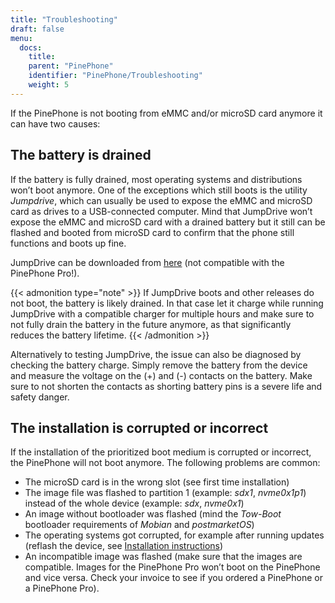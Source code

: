 ```yaml
---
title: "Troubleshooting"
draft: false
menu:
  docs:
    title:
    parent: "PinePhone"
    identifier: "PinePhone/Troubleshooting"
    weight: 5
---
```


If the PinePhone is not booting from eMMC and/or microSD card anymore it can have two causes:

## The battery is drained

If the battery is fully drained, most operating systems and distributions won’t boot anymore. One of the exceptions which still boots is the utility _Jumpdrive_, which can usually be used to expose the eMMC and microSD card as drives to a USB-connected computer. Mind that JumpDrive won’t expose the eMMC and microSD card with a drained battery but it still can be flashed and booted from microSD card to confirm that the phone still functions and boots up fine. 

JumpDrive can be downloaded from [here](https://github.com/dreemurrs-embedded/Jumpdrive/releases/download/0.8/pine64-pinephone.img.xz) (not compatible with the PinePhone Pro!). 

{{< admonition type="note" >}}
 If JumpDrive boots and other releases do not boot, the battery is likely drained. In that case let it charge while running JumpDrive with a compatible charger for multiple hours and make sure to not fully drain the battery in the future anymore, as that significantly reduces the battery lifetime.
{{< /admonition >}}

Alternatively to testing JumpDrive, the issue can also be diagnosed by checking the battery charge. Simply remove the battery from the device and measure the voltage on the (+) and (-) contacts on the battery. Make sure to not shorten the contacts as shorting battery pins is a severe life and safety danger.

## The installation is corrupted or incorrect

If the installation of the prioritized boot medium is corrupted or incorrect, the PinePhone will not boot anymore. The following problems are common:

* The microSD card is in the wrong slot (see first time installation)
* The image file was flashed to partition 1 (example: _sdx1_, _nvme0x1p1_) instead of the whole device (example: _sdx_, _nvme0x1_)
* An image without bootloader was flashed (mind the _Tow-Boot_ bootloader requirements of _Mobian_ and _postmarketOS_)
* The operating systems got corrupted, for example after running updates (reflash the device, see [Installation instructions](/documentation/PinePhone/Installation_instructions))
* An incompatible image was flashed (make sure that the images are compatible. Images for the PinePhone Pro won’t boot on the PinePhone and vice versa. Check your invoice to see if you ordered a PinePhone or a PinePhone Pro).
